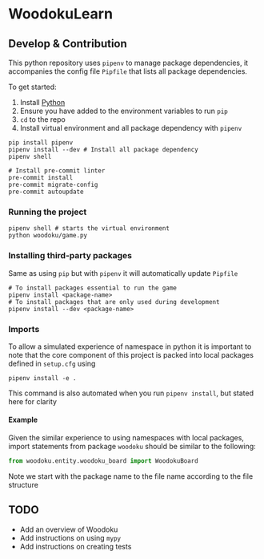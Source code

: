 # WoodokuLearn

## Develop & Contribution

This python repository uses `pipenv` to manage package dependencies, it accompanies the config file `Pipfile` that lists all package dependencies.

To get started:

1. Install [Python](https://www.python.org/downloads/) 
2. Ensure you have added to the environment variables to run `pip`
4. `cd` to the repo
5. Install virtual environment and all package dependency with `pipenv`

```Shell
pip install pipenv
pipenv install --dev # Install all package dependency
pipenv shell 

# Install pre-commit linter
pre-commit install
pre-commit migrate-config 
pre-commit autoupdate
```

### Running the project
```Shell
pipenv shell # starts the virtual environment
python woodoku/game.py
```

### Installing third-party packages
Same as using `pip` but with `pipenv` it will automatically update `Pipfile`
```Shell
# To install packages essential to run the game
pipenv install <package-name>
# To install packages that are only used during development
pipenv install --dev <package-name>
```

### Imports
To allow a simulated experience of namespace in python it is important to note
that the core component of this project is packed into local packages defined in
`setup.cfg` using

    pipenv install -e .

This command is also automated when you run `pipenv install`, but stated here
for clarity

#### Example
Given the similar experience to using namespaces with local packages, import
statements from package `woodoku` should be similar to the following:
```python
from woodoku.entity.woodoku_board import WoodokuBoard
```
Note we start with the package name to the file name according to the file
structure


## TODO
- Add an overview of Woodoku
- Add instructions on using `mypy`
- Add instructions on creating tests

